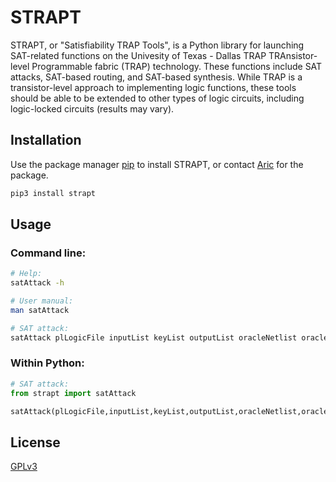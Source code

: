 # STRAPT

STRAPT, or "Satisfiability TRAP Tools", is a Python library for launching SAT-related functions on the Univesity 
of Texas - Dallas TRAP TRAnsistor-level Programmable fabric (TRAP) technology. These functions include SAT attacks, 
SAT-based routing, and SAT-based synthesis. While TRAP is a transistor-level approach to 
implementing logic functions, these tools should be able to be extended to other types of logic
circuits, including logic-locked circuits (results may vary).

## Installation

Use the package manager [pip](https://pip.pypa.io/en/stable/) to install STRAPT, or contact [Aric](aric.fowler@utdallas.edu) for the package.

```bash
pip3 install strapt
```

## Usage

### Command line:
```bash
# Help:
satAttack -h

# User manual:
man satAttack

# SAT attack:
satAttack plLogicFile inputList keyList outputList oracleNetlist oracleName
```

### Within Python:
```python
# SAT attack:
from strapt import satAttack

satAttack(plLogicFile,inputList,keyList,outputList,oracleNetlist,oracleName)
```

## License

[GPLv3](https://choosealicense.com/licenses/gpl-3.0/)
